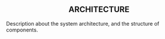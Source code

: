 <section align="center">
<h1>ARCHITECTURE</h1>
</section>

Description about the system architecture, and the structure of components.

